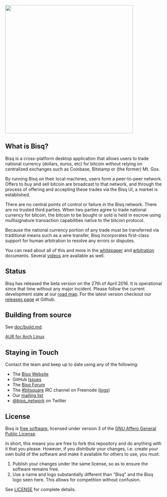 <img src="https://bisq.network/images/logo_white_bg.png" width="410" />


What is Bisq?
------------------

Bisq is a cross-platform desktop application that allows users to trade national currency (dollars, euros, etc) for bitcoin without relying on centralized exchanges such as Coinbase, Bitstamp or (the former) Mt. Gox.

By running Bisq on their local machines, users form a peer-to-peer network. Offers to buy and sell bitcoin are broadcast to that network, and through the process of offering and accepting these trades via the Bisq UI, a market is established.

There are no central points of control or failure in the Bisq network. There are no trusted third parties. When two parties agree to trade national currency for bitcoin, the bitcoin to be bought or sold is held in escrow using multisignature transaction capabilities native to the bitcoin protocol.

Because the national currency portion of any trade must be transferred via traditional means such as a wire transfer, Bisq incorporates first-class support for human arbitration to resolve any errors or disputes.

You can read about all of this and more in the [whitepaper](https://bisq.network/bitsquare.pdf) and [arbitration](https://bisq.network/arbitration_system.pdf) documents. Several [videos](https://bisq.network/blog/category/video) are available as well.

Status
------
Bisq has released the beta version on the 27th of April 2016. It is operational since that time without any major incident.
Please follow the current development state at our [road map]( https://bisq.network/roadmap).
For the latest version checkout our [releases page](https://github.com/bisq-network/exchange/releases) at Github.

Building from source
--------------------

See [doc/build.md](doc/build.md).

[AUR for Arch Linux](https://aur.archlinux.org/packages/bisq-git/)


Staying in Touch
----------------

Contact the team and keep up to date using any of the following:

 - The [Bisq Website](https://bisq.network)
 - GitHub [Issues](https://github.com/bisq-network/exchange/issues)
 - The [Bisq Forum]( https://forum.bisq.network)
 - The [#bitsquare](https://webchat.freenode.net/?channels=bitsquare) IRC channel on Freenode ([logs](https://botbot.me/freenode/bitsquare))
 - Our [mailing list](https://groups.google.com/forum/#!forum/bitsquare)
 - [@bisq_network](https://twitter.com/bisq_network) on Twitter


License
-------

Bisq is [free software](https://www.gnu.org/philosophy/free-sw.html), licensed under version 3 of the [GNU Affero General Public License](https://gnu.org/licenses/agpl.html).

In short, this means you are free to fork this repository and do anything with it that you please. However, if you _distribute_ your changes, i.e. create your own build of the software and make it available for others to use, you must:

 1. Publish your changes under the same license, so as to ensure the software remains free.
 2. Use a name and logo substantially different than "Bisq" and the Bisq logo seen here. This allows for competition without confusion.

See [LICENSE](LICENSE) for complete details.

